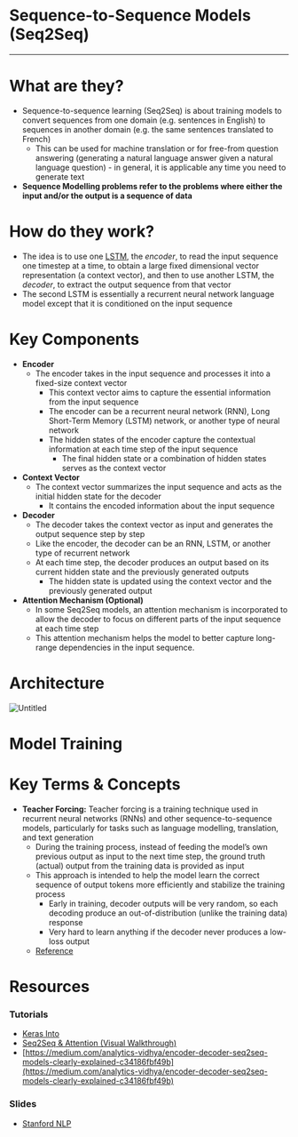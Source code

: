 # Sequence-to-Sequence Models (Seq2Seq)

---

# What are they?

- Sequence-to-sequence learning (Seq2Seq) is about training models to convert sequences from one domain (e.g. sentences in English) to sequences in another domain (e.g. the same sentences translated to French)
    - This can be used for machine translation or for free-from question answering (generating a natural language answer given a natural language question) - in general, it is applicable any time you need to generate text
- **Sequence Modelling problems refer to the problems where either the input and/or the output is a sequence of data**

# How do they work?

- The idea is to use one [LSTM](https://paperswithcode.com/method/lstm), the *encoder*, to read the input sequence one timestep at a time, to obtain a large fixed dimensional vector representation (a context vector), and then to use another LSTM, the *decoder*, to extract the output sequence from that vector
- The second LSTM is essentially a recurrent neural network language model except that it is conditioned on the input sequence

# Key Components

- **Encoder**
    - The encoder takes in the input sequence and processes it into a fixed-size context vector
        - This context vector aims to capture the essential information from the input sequence
        - The encoder can be a recurrent neural network (RNN), Long Short-Term Memory (LSTM) network, or another type of neural network
        - The hidden states of the encoder capture the contextual information at each time step of the input sequence
            - The final hidden state or a combination of hidden states serves as the context vector
- **Context Vector**
    - The context vector summarizes the input sequence and acts as the initial hidden state for the decoder
        - It contains the encoded information about the input sequence
- **Decoder**
    - The decoder takes the context vector as input and generates the output sequence step by step
    - Like the encoder, the decoder can be an RNN, LSTM, or another type of recurrent network
    - At each time step, the decoder produces an output based on its current hidden state and the previously generated outputs
        - The hidden state is updated using the context vector and the previously generated output
- **Attention Mechanism (Optional)**
    - In some Seq2Seq models, an attention mechanism is incorporated to allow the decoder to focus on different parts of the input sequence at each time step
    - This attention mechanism helps the model to better capture long-range dependencies in the input sequence.

# Architecture

![Untitled](Sequence-to-Sequence%20Models%20(Seq2Seq)%2030c54efad6e1425ca3929ac5f156fe20/Untitled.png)

# Model Training

# Key Terms & Concepts

- **Teacher Forcing:** Teacher forcing is a training technique used in recurrent neural networks (RNNs) and other sequence-to-sequence models, particularly for tasks such as language modelling, translation, and text generation
    - During the training process, instead of feeding the model’s own previous output as input to the next time step, the ground truth (actual) output from the training data is provided as input
    - This approach is intended to help the model learn the correct sequence of output tokens more efficiently and stabilize the training process
        - Early in training, decoder outputs will be very random, so each decoding produce an out-of-distribution (unlike the training data) response
        - Very hard to learn anything if the decoder never produces a low-loss output
    - [Reference](https://towardsdatascience.com/what-is-teacher-forcing-3da6217fed1c)

# Resources

### Tutorials

- [Keras Into](https://blog.keras.io/a-ten-minute-introduction-to-sequence-to-sequence-learning-in-keras.html)
- [Seq2Seq & Attention (Visual Walkthrough)](https://lena-voita.github.io/nlp_course/seq2seq_and_attention.html)
- [https://medium.com/analytics-vidhya/encoder-decoder-seq2seq-models-clearly-explained-c34186fbf49b](https://medium.com/analytics-vidhya/encoder-decoder-seq2seq-models-clearly-explained-c34186fbf49b)

### Slides

- [Stanford NLP](https://nlp.stanford.edu/~johnhew/public/14-seq2seq.pdf)